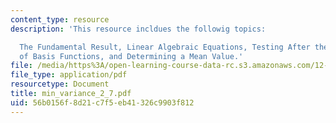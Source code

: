```yaml
---
content_type: resource
description: 'This resource incldues the followig topics:

  The Fundamental Result, Linear Algebraic Equations, Testing After the Fact, Use
  of Basis Functions, and Determining a Mean Value.'
file: /media/https%3A/open-learning-course-data-rc.s3.amazonaws.com/12-864-inference-from-data-and-models-spring-2005/56b0156f8d21c7f5eb41326c9903f812_min_variance_2_7.pdf
file_type: application/pdf
resourcetype: Document
title: min_variance_2_7.pdf
uid: 56b0156f-8d21-c7f5-eb41-326c9903f812
---
```

